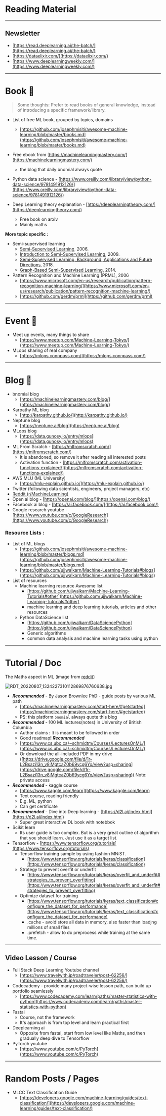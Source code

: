 # Reading Material

---

## Newsletter

- [https://read.deeplearning.ai/the-batch/](https://read.deeplearning.ai/the-batch/)
- [https://dataelixir.com/](https://dataelixir.com/)
- [https://www.deeplearningweekly.com/](https://www.deeplearningweekly.com/)

---

# Book 📘

> Some thoughts: Prefer to read books of general knowledge, instead of introducing a specific framework/library.
> 

- List of free ML book, grouped by topics, domains
    - [https://github.com/josephmisiti/awesome-machine-learning/blob/master/books.md](https://github.com/josephmisiti/awesome-machine-learning/blob/master/books.md)
- Free ebook from [https://machinelearningmastery.com/](https://machinelearningmastery.com/)
    - the blog that daily bnomial always quote
- Python data science - [https://www.oreilly.com/library/view/python-data-science/9781491912126/](https://www.oreilly.com/library/view/python-data-science/9781491912126/)

- Deep Learning theory explanation - [https://deeplearningtheory.com/](https://deeplearningtheory.com/)
    - Free book on arxiv
    - Mainly maths

**More topic specific :**

- Semi-supervised learning
    - [Semi-Supervised Learning](https://amzn.to/3fVfO3O), 2006.
    - [Introduction to Semi-Supervised Learning](https://amzn.to/37niYJw), 2009.
    - [Semi-Supervised Learning: Background, Applications and Future Directions](https://amzn.to/36lYgug), 2018.
    - [Graph-Based Semi-Supervised Learning](https://amzn.to/3mk5tkd), 2014.
- Pattern Recognition and Machine Learning (PRML), 2006
    - [https://www.microsoft.com/en-us/research/publication/pattern-recognition-machine-learning/](https://www.microsoft.com/en-us/research/publication/pattern-recognition-machine-learning/)
    - [https://github.com/gerdm/prml](https://github.com/gerdm/prml)

---

# Event 🌃

- Meet up events, many things to share
    - [https://www.meetup.com/Machine-Learning-Tokyo/](https://www.meetup.com/Machine-Learning-Tokyo/)
- MLops sharing of real company
    - [https://mlops.connpass.com/](https://mlops.connpass.com/)
    

---

# Blog 📝

- bnomial blog
    - [https://machinelearningmastery.com/blog/](https://machinelearningmastery.com/blog/)
- Karpathy ML blog
    - [http://karpathy.github.io/](http://karpathy.github.io/)
- Neptune blog
    - [https://neptune.ai/blog](https://neptune.ai/blog)
- MLops blog
    - [https://data.gunosy.io/entry/mlops](https://data.gunosy.io/entry/mlops)
- ML From Scratch - [https://mlfromscratch.com/](https://mlfromscratch.com/)
    - It is abandoned, so remove it after reading all interested posts
    - Activation function - [https://mlfromscratch.com/activation-functions-explained/](https://mlfromscratch.com/activation-functions-explained/)
- AWS MLU (ML University)
    - [https://mlu-explain.github.io/](https://mlu-explain.github.io/)
- Twitter (following data scientists, engineers, project managers, etc)
- [Reddit (r/MachineLearning)](https://www.reddit.com/r/MachineLearning/)
- Open ai blog - [https://openai.com/blog/](https://openai.com/blog/)
- Facebook ai blog - [https://ai.facebook.com/](https://ai.facebook.com/)
- Google research youtube - [https://www.youtube.com/c/GoogleResearch](https://www.youtube.com/c/GoogleResearch)

### **Resource Lists :**

- List of ML blogs
    - [https://github.com/josephmisiti/awesome-machine-learning/blob/master/blogs.md](https://github.com/josephmisiti/awesome-machine-learning/blob/master/blogs.md)
    - [https://github.com/ujjwalkarn/Machine-Learning-Tutorials#blogs](https://github.com/ujjwalkarn/Machine-Learning-Tutorials#blogs)
- List of resources
    - Machine learning resource Awesome list
        - [https://github.com/ujjwalkarn/Machine-Learning-Tutorials#other](https://github.com/ujjwalkarn/Machine-Learning-Tutorials#other)
        - machine learning and deep learning tutorials, articles and other resources
    - Python DataScience list
        - [https://github.com/ujjwalkarn/DataSciencePython](https://github.com/ujjwalkarn/DataSciencePython)
        - Generic algorithms
        - common data analysis and machine learning tasks using python

---

# Tutorial / Doc

The Maths aspect in ML (image from [reddit](https://www.reddit.com/r/learnmachinelearning/comments/whi3rt/mathematics_for_machine_learning/?utm_medium=android_app&utm_source=share)) 

![RDT_20220807_1324227310112869876760638.jpg](Reading%20Material%200344b3212c0d4e63b3fcaa27c346745c/RDT_20220807_1324227310112869876760638.jpg)

- ***Recommended*** - By Jason Brownlee PhD - guide posts by various ML path
    - [https://machinelearningmastery.com/start-here/#getstarted](https://machinelearningmastery.com/start-here/#getstarted)
    - PS: this platform `bnomial` always quote this blog
- ***Recommended*** - 100 ML lectures(notes) in University of British Columbia
    - Author claims : It is meant to be followed in order
    - Good roadmap! ***Recommended***
    - [https://www.cs.ubc.ca/~schmidtm/Courses/LecturesOnML/](https://www.cs.ubc.ca/~schmidtm/Courses/LecturesOnML/)
    - Or download the all-included PDF in my drive ([https://drive.google.com/file/d/1r-L2Bsazi13n_v8iMgtcaZ0b69ycg6Yo/view?usp=sharing](https://drive.google.com/file/d/1r-L2Bsazi13n_v8iMgtcaZ0b69ycg6Yo/view?usp=sharing)) Note: private access
- ***Recommended*** - kaggle course
    - [https://www.kaggle.com/learn](https://www.kaggle.com/learn)
    - Text course, reading friendly
    - E.g. ML, python
    - Can get certificate
- ***Recommended*** - Dive into Deep learning - [https://d2l.ai/index.html](https://d2l.ai/index.html)
    - Super great interactive DL book with notebbok
- Scikit learn
    - Its user guide is too complex. But is a very great outline of algorithm that you should learn. Just use it as a target list.
- Tensorflow - [https://www.tensorflow.org/tutorials](https://www.tensorflow.org/tutorials)
    - Tensorflow training sample by using fashion MNiST.
        - [https://www.tensorflow.org/tutorials/keras/classification](https://www.tensorflow.org/tutorials/keras/classification)
    - Strategy to prevent overfit or underfit
        - [https://www.tensorflow.org/tutorials/keras/overfit_and_underfit#strategies_to_prevent_overfitting](https://www.tensorflow.org/tutorials/keras/overfit_and_underfit#strategies_to_prevent_overfitting)
    - Optimize dataset for training
        - [https://www.tensorflow.org/tutorials/keras/text_classification#configure_the_dataset_for_performance](https://www.tensorflow.org/tutorials/keras/text_classification#configure_the_dataset_for_performance)
        - .cache - avoid store all data in memory, also faster than loadjng millions of small files
        - .prefetch - allow to do preprocess while training at the same time.

---

## Video Lesson / Course

- Full Stack Deep Learning Youtube channel
    - [https://www.travelwith.jp/roadtraveler/post-62256/](https://www.travelwith.jp/roadtraveler/post-62256/)
- Codecademy - provide many project-wise lesson path, can build up portfolio seamlessly
    - [https://www.codecademy.com/learn/paths/master-statistics-with-python](https://www.codecademy.com/learn/paths/master-statistics-with-python)
- Fastai
    - Course, not the framework
    - It's approach is from top level and learn practical first
- Deeplearning ai
    - Opposite from fastai, start from low level like Maths, and then gradually deep dive to Tensorflow
- PyTorch youtube
    - [https://www.youtube.com/c/PyTorch](https://www.youtube.com/c/PyTorch)

---

# Random Posts / Pages

- MLCC Text Classification Guide
    - [https://developers.google.com/machine-learning/guides/text-classification/](https://developers.google.com/machine-learning/guides/text-classification/)